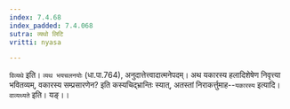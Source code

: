 ```yaml
---
index: 7.4.68
index_padded: 7.4.068
sutra: व्यथो लिटि
vritti: nyasa

---
```

`विव्यथे` इति। `व्यथ भयचलनयोः` (धा.पा.764), अनुदात्तेत्त्वादात्मनेपदम्। अथ यकारस्य हलादिशेषेण निवृत्त्या भवितव्यम्, वकारस्य सम्प्रसारणेन? इति कस्यचिद्भ्रान्तिः स्यात्, अतस्तां निराकर्त्तुमाह--`यकारस्य` इत्यादि।
`वाव्यथ्यते` इति। यङ्।।